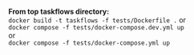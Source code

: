 **From top taskflows directory:**   
`docker build -t taskflows -f tests/Dockerfile .`
or    
`docker compose -f tests/docker-compose.dev.yml up`   
or    
`docker compose -f tests/docker-compose.yml up`